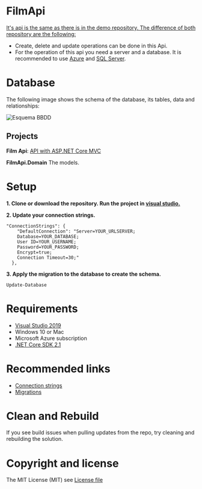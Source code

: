 # FilmApi

[It's api is the same as there is in the demo repository. The difference of both repository are the following:](https://github.com/jorgemht/demo)

- Create, delete and update operations can be done in this Api.
- For the operation of this api you need a server and a database. It is recommended to use [Azure](https://azure.microsoft.com/en-us/services/app-service/web/) and [SQL Server](https://azure.microsoft.com/en-us/services/sql-database/).

# Database

The following image shows the schema of the database, its tables, data and relationships:

![Esquema BBDD](https://github.com/jorgemht/demo/blob/master/DateBase.png)

## Projects

**Film Api**: [API with ASP.NET Core MVC](https://docs.microsoft.com/en-us/aspnet/core/tutorials/first-web-api?view=aspnetcore-2.2&tabs=visual-studio)

**FilmApi.Domain** The models.

# Setup

**1. Clone or download the repository. Run the project in [visual studio.](https://visualstudio.microsoft.com)**

**2. Update your connection strings.**
```
"ConnectionStrings": {
    "DefaultConnection": "Server=YOUR_URLSERVER; 
    Database=YOUR_DATABASE; 
    User ID=YOUR_USERNAME; 
    Password=YOUR_PASSWORD; 
    Encrypt=true;
    Connection Timeout=30;"
  },  
```

**3. Apply the migration to the database to create the schema.**

```
Update-Database
```

# Requirements
 * [Visual Studio 2019](https://www.visualstudio.com/vs/)
 * Windows 10 or Mac
 * Microsoft Azure subscription
 * [.NET Core SDK 2.1](https://dotnet.microsoft.com/download/dotnet-core/2.1)

# Recommended links

 * [Connection strings](https://docs.microsoft.com/en-us/ef/core/miscellaneous/connection-strings)
 * [Migrations](https://docs.microsoft.com/en-us/ef/core/managing-schemas/migrations/)

# Clean and Rebuild

If you see build issues when pulling updates from the repo, try cleaning and rebuilding the solution.

# Copyright and license

The MIT License (MIT) see [License file](https://github.com/jorgemht/FilmApi/blob/master/LICENSE)


